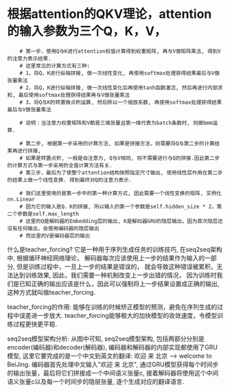 # 根据attention的QKV理论，attention的输入参数为三个Q，K，V，
        # 第一步，使用Q与K进行attention权值计算得到权重矩阵, 再与V做矩阵乘法, 得到V的注意力表示结果.
        # 这里常见的计算方式有三种:
        # 1，将Q，K进行纵轴拼接, 做一次线性变化, 再使用softmax处理获得结果最后与V做张量乘法
        # 2，将Q，K进行纵轴拼接, 做一次线性变化后再使用tanh函数激活, 然后再进行内部求和, 最后使用softmax处理获得结果再与V做张量乘法
        # 3，将Q与K的转置做点积运算, 然后除以一个缩放系数, 再使用softmax处理获得结果最后与V做张量乘法

        # 说明：当注意力权重矩阵和V都是三维张量且第一维代表为batch条数时, 则做bmm运算.

        # 第二步, 根据第一步采用的计算方法, 如果是拼接方法，则需要将Q与第二步的计算结果再进行拼接,
        # 如果是转置点积, 一般是自注意力, Q与V相同, 则不需要进行与Q的拼接.因此第二步的计算方式与第一步采用的全值计算方法有关.
        # 第三步，最后为了使整个attention结构按照指定尺寸输出, 使用线性层作用在第二步的结果上做一个线性变换. 得到最终对Q的注意力表示.

        # 我们这里使用的是第一步中的第一种计算方式, 因此需要一个线性变换的矩阵, 实例化nn.Linear
        # 因为它的输入是Q，K的拼接, 所以输入的第一个参数是self.hidden_size * 2，第二个参数是self.max_length
        # 这里的Q是解码器的Embedding层的输出, K是解码器GRU的隐层输出，因为首次隐层还没有任何输出，会使用编码器的隐层输出
        # 而这里的V是编码器层的输出

什么是teacher_forcing?
它是一种用于序列生成任务的训练技巧, 在seq2seq架构中, 根据循环神经网络理论，
解码器每次应该使用上一步的结果作为输入的一部分, 但是训练过程中，一旦上一步的结果是错误的，
就会导致这种错误被累积，无法达到训练效果, 因此，我们需要一种机制改变上一步出错的情况，
因为训练时我们是已知正确的输出应该是什么，因此可以强制将上一步结果设置成正确的输出, 
这种方式就叫做teacher_forcing.


teacher_forcing的作用:
能够在训练的时候矫正模型的预测，避免在序列生成的过程中误差进一步放大.
teacher_forcing能够极大的加快模型的收敛速度，令模型训练过程更快更平稳.

seq2seq模型架构分析:
从图中可知, seq2seq模型架构, 包括两部分分别是encoder(编码器)和decoder(解码器), 
编码器和解码器的内部实现都使用了GRU模型, 这里它要完成的是一个中文到英文的翻译: 
欢迎 来 北京 --> welcome to BeiJing. 编码器首先处理中文输入"欢迎 来 北京", 
通过GRU模型获得每个时间步的输出张量，最后将它们拼接成一个中间语义张量c, 
接着解码器将使用这个中间语义张量c以及每一个时间步的隐层张量, 逐个生成对应的翻译语言.